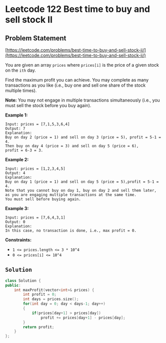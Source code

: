 # Leetcode 122 Best time to buy and sell stock II

## Problem Statement

[https://leetcode.com/problems/best-time-to-buy-and-sell-stock-ii/](https://leetcode.com/problems/best-time-to-buy-and-sell-stock-ii/)

You are given an array `prices` where `prices[i]` is the price of a given stock on the `ith` day.

Find the maximum profit you can achieve. You may complete as many transactions as you like \(i.e., buy one and sell one share of the stock multiple times\).

**Note:** You may not engage in multiple transactions simultaneously \(i.e., you must sell the stock before you buy again\).

**Example 1:**

```text
Input: prices = [7,1,5,3,6,4]
Output: 7
Explanation: 
Buy on day 2 (price = 1) and sell on day 3 (price = 5), profit = 5-1 = 4.
Then buy on day 4 (price = 3) and sell on day 5 (price = 6), 
profit = 6-3 = 3.
```

**Example 2:**

```text
Input: prices = [1,2,3,4,5]
Output: 4
Explanation: 
Buy on day 1 (price = 1) and sell on day 5 (price = 5),profit = 5-1 = 4.
Note that you cannot buy on day 1, buy on day 2 and sell them later, 
as you are engaging multiple transactions at the same time. 
You must sell before buying again.
```

**Example 3:**

```text
Input: prices = [7,6,4,3,1]
Output: 0
Explanation: 
In this case, no transaction is done, i.e., max profit = 0.
```

**Constraints:**

* `1 <= prices.length <= 3 * 10^4`
* `0 <= prices[i] <= 10^4`

## `Solution`

```cpp
class Solution {
public:
    int maxProfit(vector<int>& prices) {
        int profit = 0;
        int days = prices.size();
        for(int day = 0; day < days-1; day++)
        {
            if(prices[day+1] > prices[day])
                profit += prices[day+1] - prices[day];
        }
        return profit;
    }
};
```

